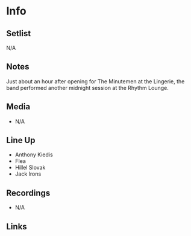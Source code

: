 # Info

## Setlist

N/A

## Notes

Just about an hour after opening for The Minutemen at the Lingerie, the band performed another midnight session at the Rhythm Lounge.

## Media

* N/A

## Line Up

* Anthony Kiedis
* Flea
* Hillel Slovak
* Jack Irons
  
## Recordings

* N/A

## Links

